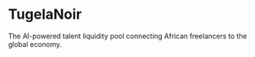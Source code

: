 # TugelaNoir
The AI-powered talent liquidity pool connecting African freelancers to the global economy.
